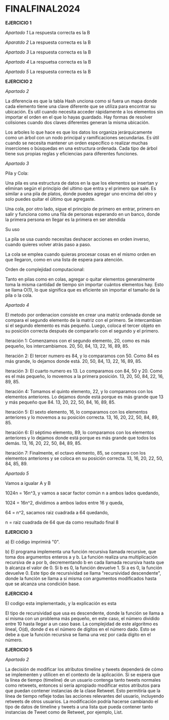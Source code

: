 # FINALFINAL2024

**EJERCICIO 1**


_Apartado 1_  La respuesta correcta es la B

_Aparatdo 2_  La respuesta correcta es la B

_Apartado 3_ La respuesta correcta es la B

_Apartado 4_ La respuetsa correcta es la B

_Apartado 5_ La respuesta correcta es la B



**EJERCICIO 2**


_Apartado 2_ 

La diferencia es que la tabla Hash unciona como si fuera un mapa donde cada elemento tiene una clave diferente que se utiliza para encontrar su ubicación. Es util cuando necesita acceder rápidamente a los elementos sin importar el orden en el que lo hayas guardado. Hay formas de resolver colisiones cuando dos claves diferentes generan la misma ubicación.

Los arboles lo que hace es que los datos los organiza jerárquicamente como un árbol con un nodo principal y ramificaciones secundarias. Es útil cuando se necesita mantener un orden específico o realizar muchas inserciones o búsquedas en una estructura ordenada. Cada tipo de árbol tiene sus propias reglas y eficiencias para diferentes funciones.

_Apartado 3_

Pila y Cola:

Una pila es una estructura de datos en la que los elementos se insertan y eliminan según el principio del ultimo que entra y el primero que sale.
Es similar a una pila de platos, donde puedes agregar uno encima del otro y solo puedes quitar el último que agregaste.

Una cola, por otro lado, sigue el principio de primero en entrar, primero en salir y funciona como una fila de personas esperando en un banco, donde la primera persona en llegar es la primera en ser atendida

Su uso


La pila se usa cuando necesitas deshacer acciones en orden inverso, cuando quieres volver atrás paso a paso.

La cola se emplea cuando quieras procesar cosas en el mismo orden en que llegaron, como en una lista de espera para atención.


Orden de complejidad computacional:

Tanto en pilas como en colas, agregar o quitar elementos generalmente toma la misma cantidad de tiempo sin importar cuántos elementos hay. Esto se llama O(1), lo que significa que es eficiente sin importar el tamaño de la pila o la cola.



_Apartado 4_

El metodo por ordenacion consiste en crear una matriz ordenada donde se compara el segundo elemento de la matriz con el primero. Se intercambian si el segundo elemento es más pequeño. Luego, coloca el tercer objeto en su posición correcta después de compararlo con el segundo y el primero. 

Iteración 1: Comenzamos con el segundo elemento, 20, como es más pequeño, los intercambiamos.  20, 50, 84, 13, 22, 16, 89, 85.

Iteración 2: El tercer numero es 84, y lo comparamos con 50. Como 84 es más grande, lo dejamos donde está. 20, 50, 84, 13, 22, 16, 89, 85.

Iteración 3: El cuarto numero es 13. Lo comparamos con 84, 50 y 20. Como es el más pequeño, lo movemos a la primera posición. 13, 20, 50, 84, 22, 16, 89, 85.

Iteración 4: Tomamos el quinto elemento, 22, y lo comparamos con los elementos anteriores. Lo dejamos donde está porque es más grande que 13 y más pequeño que 84. 13, 20, 22, 50, 84, 16, 89, 85.

Iteración 5: El sexto elemento, 16, lo comparamos con los elementos anteriores y lo movemos a su posición correcta.  13, 16, 20, 22, 50, 84, 89, 85.

Iteración 6: El séptimo elemento, 89, lo comparamos con los elementos anteriores y lo dejamos donde está porque es más grande que todos los demás.  13, 16, 20, 22, 50, 84, 89, 85.

Iteración 7: Finalmente, el octavo elemento, 85, se compara con los elementos anteriores y se coloca en su posición correcta. 13, 16, 20, 22, 50, 84, 85, 89.


_Apartado 5_

Vamos a igualar A y B 

1024n = 16n^3, y vamos a sacar factor común n a ambos lados quedando, 

1024 = 16n^2, dividimos a ambos lados entre 16 y queda,

64 = n^2, sacamos raiz cuadrada a 64 quedando,

n = raiz cuadrada de 64 que da como resultado final 8
​


**EJERCICIO 3**

a) El código imprimirá "0".

b) El programa implementa una función recursiva llamada recursive, que toma dos argumentos enteros a y b. La función realiza una multiplicación recursiva de a por b, decrementando b en cada llamada recursiva hasta que b alcanza el valor de 0. Si b es 0, la función devuelve 1. Si a es 0, la función devuelve 0. Este tipo de recursividad se llama "recursividad descendente", donde la función se llama a sí misma con argumentos modificados hasta que se alcanza una condición base.



**EJERCICIO 4**

El codigo esta implementado, y la explicación es esta 

El tipo de recursividad que usa es descendente, donde la función se llama a sí misma con un problema más pequeño, en este caso, el número dividido entre 10 hasta llegar a un caso base.
La complejidad de este algoritmo es lineal, O(d), donde d es el número de dígitos en el número dado. Esto se debe a que la función recursiva se llama una vez por cada dígito en el número.
 

**EJERCICIO 5**
 
 
 _Apartado 2_

La decisión de modificar los atributos timeline y tweets dependerá de cómo se implementen y utilicen en el contexto de la aplicación. Si se espera que la línea de tiempo (timeline) de un usuario contenga tanto tweets normales como retweets, entonces sí sería apropiado modificar estos atributos para que puedan contener instancias de la clase Retweet. Esto permitiría que la línea de tiempo refleje todas las acciones relevantes del usuario, incluyendo retweets de otros usuarios.
La modificación podría hacerse cambiando el tipo de datos de timeline y tweets a una lista que pueda contener tanto instancias de Tweet como de Retweet, por ejemplo, List<Tweet>.
